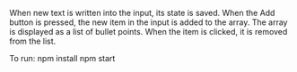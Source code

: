 When new text is written into the input, its state is saved. 
When the Add button is pressed, the new item in the input is added to the array. 
The array is displayed as a list of bullet points. 
When the item is clicked, it is removed from the list.

To run: npm install npm start

